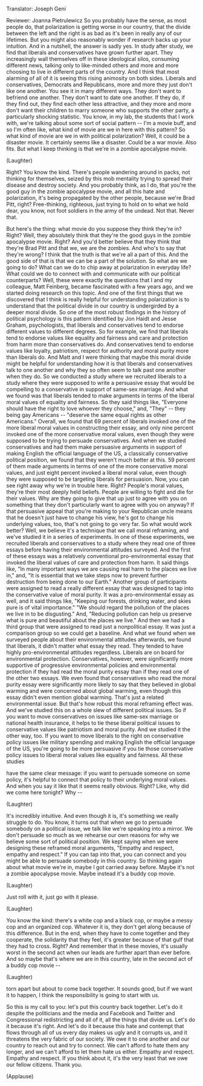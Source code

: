 

Translator: Joseph Geni

Reviewer: Joanna Pietrulewicz
So you probably have the sense,
as most people do,
that polarization
is getting worse in our country,
that the divide
between the left and the right
is as bad as it&#39;s been
in really any of our lifetimes.
But you might also reasonably wonder
if research backs up your intuition.
And in a nutshell,
the answer is sadly yes.
In study after study, we find
that liberals and conservatives
have grown further apart.
They increasingly wall themselves off
in these ideological silos,
consuming different news,
talking only to like-minded others
and more and more choosing
to live in different parts of the country.
And I think that
most alarming of all of it
is seeing this rising
animosity on both sides.
Liberals and conservatives,
Democrats and Republicans,
more and more they just
don&#39;t like one another.
You see it in many different ways.
They don&#39;t want to befriend one another.
They don&#39;t want to date one another.
If they do, if they find out,
they find each other less attractive,
and they more and more don&#39;t want
their children to marry someone
who supports the other party,
a particularly shocking statistic.
You know, in my lab,
the students that I work with,
we&#39;re talking about
some sort of social pattern --
I&#39;m a movie buff, and so I&#39;m often like,
what kind of movie are we in here
with this pattern?
So what kind of movie are we in
with political polarization?
Well, it could be a disaster movie.
It certainly seems like a disaster.
Could be a war movie.
Also fits.
But what I keep thinking is that
we&#39;re in a zombie apocalypse movie.

(Laughter)

Right? You know the kind.
There&#39;s people wandering around in packs,
not thinking for themselves,
seized by this mob mentality
trying to spread their disease
and destroy society.
And you probably think, as I do,
that you&#39;re the good guy
in the zombie apocalypse movie,
and all this hate and polarization,
it&#39;s being propagated by the other people,
because we&#39;re Brad Pitt, right?
Free-thinking, righteous,
just trying to hold on
to what we hold dear,
you know, not foot soldiers
in the army of the undead.
Not that.
Never that.

But here&#39;s the thing:
what movie do you suppose
they think they&#39;re in?
Right?
Well, they absolutely think
that they&#39;re the good guys
in the zombie apocalypse movie. Right?
And you&#39;d better believe
that they think that they&#39;re Brad Pitt
and that we, we are the zombies.
And who&#39;s to say that they&#39;re wrong?
I think that the truth is
that we&#39;re all a part of this.
And the good side of that
is that we can be a part of the solution.
So what are we going to do?
What can we do to chip away
at polarization in everyday life?
What could we do to connect with
and communicate with
our political counterparts?
Well, these were exactly the questions
that I and my colleague, Matt Feinberg,
became fascinated with a few years ago,
and we started
doing research on this topic.
And one of the first things
that we discovered
that I think is really helpful
for understanding polarization
is to understand
that the political divide in our country
is undergirded by a deeper moral divide.
So one of the most robust findings
in the history of political psychology
is this pattern identified
by Jon Haidt and Jesse Graham,
psychologists,
that liberals and conservatives
tend to endorse different values
to different degrees.
So for example, we find that liberals
tend to endorse values like equality
and fairness and care
and protection from harm
more than conservatives do.
And conservatives tend to endorse
values like loyalty, patriotism,
respect for authority and moral purity
more than liberals do.
And Matt and I were thinking
that maybe this moral divide
might be helpful
for understanding how it is
that liberals and conservatives
talk to one another
and why they so often
seem to talk past one another
when they do.
So we conducted a study
where we recruited liberals to a study
where they were supposed
to write a persuasive essay
that would be compelling to a conservative
in support of same-sex marriage.
And what we found was that liberals
tended to make arguments
in terms of the liberal moral values
of equality and fairness.
So they said things like,
&quot;Everyone should have the right
to love whoever they choose,&quot;
and, &quot;They&quot; -- they being gay Americans --
&quot;deserve the same equal rights
as other Americans.&quot;
Overall, we found
that 69 percent of liberals
invoked one of the more liberal
moral values in constructing their essay,
and only nine percent invoked
one of the more conservative moral values,
even though they were supposed
to be trying to persuade conservatives.
And when we studied conservatives
and had them make persuasive arguments
in support of making English
the official language of the US,
a classically conservative
political position,
we found that they weren&#39;t
much better at this.
59 percent of them made arguments
in terms of one of the more
conservative moral values,
and just eight percent
invoked a liberal moral value,
even though they were supposed
to be targeting liberals for persuasion.
Now, you can see right away
why we&#39;re in trouble here. Right?
People&#39;s moral values,
they&#39;re their most deeply held beliefs.
People are willing
to fight and die for their values.
Why are they going to give that up
just to agree with you
on something that they don&#39;t particularly
want to agree with you on anyway?
If that persuasive appeal that
you&#39;re making to your Republican uncle
means that he doesn&#39;t
just have to change his view,
he&#39;s got to change
his underlying values, too,
that&#39;s not going to go very far.
So what would work better?
Well, we believe it&#39;s a technique
that we call moral reframing,
and we&#39;ve studied it
in a series of experiments.
In one of these experiments,
we recruited liberals
and conservatives to a study
where they read one of three essays
before having their environmental
attitudes surveyed.
And the first of these essays
was a relatively conventional
pro-environmental essay
that invoked the liberal values
of care and protection from harm.
It said things like,
&quot;In many important ways
we are causing real harm
to the places we live in,&quot;
and, &quot;It is essential
that we take steps now
to prevent further destruction
from being done to our Earth.&quot;
Another group of participants
were assigned to read
a really different essay
that was designed to tap into
the conservative value of moral purity.
It was a pro-environmental essay as well,
and it said things like,
&quot;Keeping our forests, drinking water,
and skies pure is of vital importance.&quot;
&quot;We should regard the pollution
of the places we live in
to be disgusting.&quot;
And, &quot;Reducing pollution
can help us preserve
what is pure and beautiful
about the places we live.&quot;
And then we had a third group
that were assigned
to read just a nonpolitical essay.
It was just a comparison group
so we could get a baseline.
And what we found when we surveyed people
about their environmental
attitudes afterwards,
we found that liberals,
it didn&#39;t matter what essay they read.
They tended to have highly
pro-environmental attitudes regardless.
Liberals are on board
for environmental protection.
Conservatives, however,
were significantly more supportive
of progressive environmental policies
and environmental protection
if they had read the moral purity essay
than if they read
one of the other two essays.
We even found that conservatives
who read the moral purity essay
were significantly more likely to say
that they believed in global warming
and were concerned about global warming,
even though this essay
didn&#39;t even mention global warming.
That&#39;s just a related environmental issue.
But that&#39;s how robust
this moral reframing effect was.
And we&#39;ve studied this on a whole slew
of different political issues.
So if you want to move conservatives
on issues like same-sex marriage
or national health insurance,
it helps to tie these liberal
political issues to conservative values
like patriotism and moral purity.
And we studied it the other way, too.
If you want to move liberals
to the right on conservative policy issues
like military spending and making English
the official language of the US,
you&#39;re going to be more persuasive
if you tie those conservative
policy issues to liberal moral values
like equality and fairness.
All these studies

have the same clear message:
if you want to persuade
someone on some policy,
it&#39;s helpful to connect that policy
to their underlying moral values.
And when you say it like that
it seems really obvious. Right?
Like, why did we come here tonight?
Why --

(Laughter)

It&#39;s incredibly intuitive.
And even though it is,
it&#39;s something we really struggle to do.
You know, it turns out that when we go
to persuade somebody on a political issue,
we talk like we&#39;re speaking into a mirror.
We don&#39;t persuade so much
as we rehearse our own reasons
for why we believe
some sort of political position.
We kept saying when we were designing
these reframed moral arguments,
&quot;Empathy and respect,
empathy and respect.&quot;
If you can tap into that,
you can connect
and you might be able to persuade
somebody in this country.
So thinking again
about what movie we&#39;re in,
maybe I got carried away before.
Maybe it&#39;s not a zombie apocalypse movie.
Maybe instead it&#39;s a buddy cop movie.

(Laughter)

Just roll with it, just go with it please.

(Laughter)


You know the kind:
there&#39;s a white cop and a black cop,
or maybe a messy cop and an organized cop.
Whatever it is, they don&#39;t get along
because of this difference.
But in the end, when they have
to come together and they cooperate,
the solidarity that they feel,
it&#39;s greater because of that gulf
that they had to cross. Right?
And remember that in these movies,
it&#39;s usually worst in the second act
when our leads are further apart
than ever before.
And so maybe that&#39;s
where we are in this country,
late in the second act
of a buddy cop movie --

(Laughter)

torn apart but about
to come back together.
It sounds good,
but if we want it to happen,
I think the responsibility
is going to start with us.

So this is my call to you:
let&#39;s put this country back together.
Let&#39;s do it despite the politicians
and the media and Facebook and Twitter
and Congressional redistricting
and all of it,
all the things that divide us.
Let&#39;s do it because it&#39;s right.
And let&#39;s do it
because this hate and contempt
that flows through all of us every day
makes us ugly and it corrupts us,
and it threatens
the very fabric of our society.
We owe it to one another and our country
to reach out and try to connect.
We can&#39;t afford to hate them any longer,
and we can&#39;t afford
to let them hate us either.
Empathy and respect.
Empathy and respect.
If you think about it, it&#39;s the very least
that we owe our fellow citizens.
Thank you.

(Applause)

